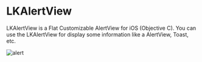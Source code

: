 # LKAlertView
LKAlertView is a Flat Customizable AlertView for iOS (Objective C). You can use the LKAlertView for display some information like a  AlertView, Toast, etc.

![alert](https://user-images.githubusercontent.com/26429027/44019202-bd17a3bc-9efb-11e8-8a3e-fdc01bc5b91f.gif)

